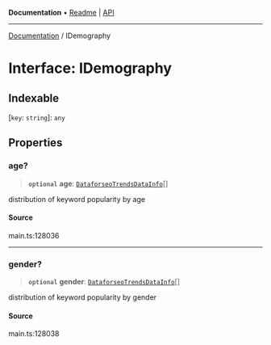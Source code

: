 **Documentation** • [Readme](../README.md) \| [API](../globals.md)

***

[Documentation](../README.md) / IDemography

# Interface: IDemography

## Indexable

 \[`key`: `string`\]: `any`

## Properties

### age?

> **`optional`** **age**: [`DataforseoTrendsDataInfo`](../classes/DataforseoTrendsDataInfo.md)[]

distribution of keyword popularity by age

#### Source

main.ts:128036

***

### gender?

> **`optional`** **gender**: [`DataforseoTrendsDataInfo`](../classes/DataforseoTrendsDataInfo.md)[]

distribution of keyword popularity by gender

#### Source

main.ts:128038
